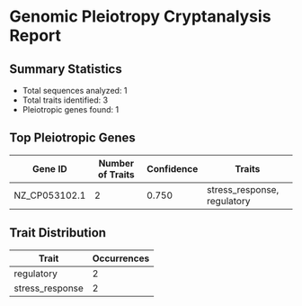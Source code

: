 # Genomic Pleiotropy Cryptanalysis Report

## Summary Statistics

- Total sequences analyzed: 1
- Total traits identified: 3
- Pleiotropic genes found: 1

## Top Pleiotropic Genes

| Gene ID | Number of Traits | Confidence | Traits |
|---------|------------------|------------|--------|
| NZ_CP053102.1 | 2 | 0.750 | stress_response, regulatory |

## Trait Distribution

| Trait | Occurrences |
|-------|-------------|
| regulatory | 2 |
| stress_response | 2 |
